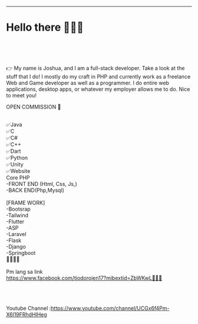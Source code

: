 ###
<link rel="stylesheet" href="https://use.fontawesome.com/releases/v5.15.3/css/all.css">


  <hr>
    <h1> Hello there 👋👋👋 </h1> <br><br><br>
    <p class="center">👉 
My name is Joshua, and I am a full-stack developer. Take a look at the stuff that I do! I mostly do my craft in PHP and currently work as a freelance Web and Game developer as well as a programmer. I do entire web applications, desktop apps, or whatever my employer allows me to do. Nice to meet you!
</p>
  <p>OPEN COMMISSION 💯

<br>✅Java 
<br>✅C 
<br>✅C# 
<br>✅C++ 
<br>✅Dart
<br>✅Python
<br>✅Unity
<br>✅Website
<br>Core PHP
<br>-FRONT END (Html, Css, Js,)
<br>-BACK END(Php,Mysql)
<br>
<br>[FRAME WORK]
<br>-Bootsrap
<br>-Tailwind
<br>-Flutter
<br>-ASP
<br>-Laravel
<br>-Flask
<br>-Django
<br>-Springboot
<br>🥰🥰🥰🥰
<br>
<br>Pm lang sa link
<br>https://www.facebook.com/tiodorojen17?mibextid=ZbWKwL🔑🔑🔑

<br><br>
<br>Youtube Channel :https://www.youtube.com/channel/UCGx6f4Pm-X6l19FRhdHlHeg



    

 </h2>


<!--
**anderson895/anderson895** is a ✨ _special_ ✨ repository because its `README.md` (this file) appears on your GitHub profile.

Here are some ideas to get you started:

- 🔭 I’m currently working on ...
- 🌱 I’m currently learning ...
- 👯 I’m looking to collaborate on ...
- 🤔 I’m looking for help with ...
- 💬 Ask me about ...
- 📫 How to reach me: ...
- 😄 Pronouns: ...
- ⚡ Fun fact: ...
-->

